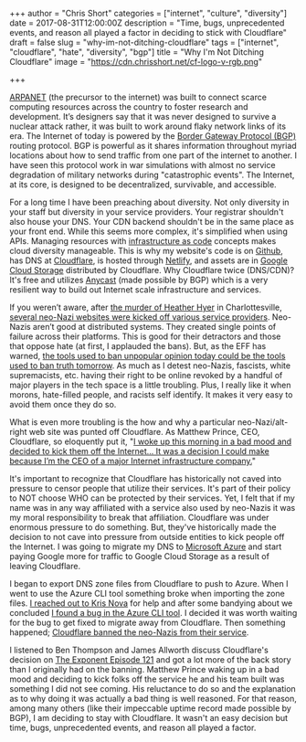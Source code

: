 +++
author = "Chris Short"
categories = ["internet", "culture", "diversity"]
date = 2017-08-31T12:00:00Z
description = "Time, bugs, unprecedented events, and reason all played a factor in deciding to stick with Cloudflare"
draft = false
slug = "why-im-not-ditching-cloudflare"
tags = ["internet", "cloudflare", "hate", "diversity", "bgp"]
title = "Why I'm Not Ditching Cloudflare"
image = "https://cdn.chrisshort.net/cf-logo-v-rgb.png"

+++

[ARPANET](http://searchnetworking.techtarget.com/definition/ARPANET) (the precursor to the internet) was built to connect scarce computing resources across the country to foster research and development. It’s designers say that it was never designed to survive a nuclear attack rather, it was built to work around flaky network links of its era. The Internet of today is powered by the [Border Gateway Protocol (BGP)](https://en.wikipedia.org/wiki/Border_Gateway_Protocol) routing protocol. BGP is powerful as it shares information throughout myriad locations about how to send traffic from one part of the internet to another. I have seen this protocol work in war simulations with almost no service degradation of military networks during "catastrophic events". The Internet, at its core, is designed to be decentralized, survivable, and accessible.

For a long time I have been preaching about diversity. Not only diversity in your staff but diversity in your service providers. Your registrar shouldn't also house your DNS. Your CDN backend shouldn't be in the same place as your front end. While this seems more complex, it's simplified when using APIs. Managing resources with [infrastructure as code](https://en.wikipedia.org/wiki/Infrastructure_as_Code) concepts makes cloud diversity manageable. This is why my website's code is on [Github](https://github.com/chris-short/chrisshort.net), has DNS at [Cloudflare](https://www.cloudflare.com/), is hosted through [Netlify](https://www.netlify.com/), and assets are in [Google Cloud Storage](https://cloud.google.com/storage/) distributed by Cloudflare. Why Cloudflare twice (DNS/CDN)? It's free and utilizes [Anycast](https://en.wikipedia.org/wiki/Anycast) (made possible by BGP) which is a very resilient way to build out Internet scale infrastructure and services.

If you weren’t aware, after [the murder of Heather Hyer](http://www.cnn.com/2017/08/13/us/charlottesville-heather-heyer-profile/index.html) in Charlottesville, [several neo-Nazi websites were kicked off various service providers](https://qz.com/1055141/what-websites-and-apps-have-banned-neo-nazis-and-white-supremacists/). Neo-Nazis aren’t good at distributed systems. They created single points of failure across their platforms. This is good for their detractors and those that oppose hate (at first, I applauded the bans). But, as the EFF has warned, [the tools used to ban unpopular opinion today could be the tools used to ban truth tomorrow](https://www.eff.org/deeplinks/2017/08/fighting-neo-nazis-future-free-expression). As much as I detest neo-Nazis, fascists, white supremacists, etc. having their right to be online revoked by a handful of major players in the tech space is a little troubling. Plus, I really like it when morons, hate-filled people, and racists self identify. It makes it very easy to avoid them once they do so.

<script async src="//pagead2.googlesyndication.com/pagead/js/adsbygoogle.js"></script>
<!-- chrisshort.net Responsive -->
<ins class="adsbygoogle"
     style="display:block"
     data-ad-client="ca-pub-8972983586873269"
     data-ad-slot="1297095894"
     data-ad-format="auto"></ins>
<script>
   (adsbygoogle = window.adsbygoogle || []).push({});
</script>

What is even more troubling is the how and why a particular neo-Nazi/alt-right web site was punted off Cloudflare. As Matthew Prince, CEO, Cloudflare, so eloquently put it, "[I woke up this morning in a bad mood and decided to kick them off the Internet... It was a decision I could make because I’m the CEO of a major Internet infrastructure company.](https://gizmodo.com/cloudflare-ceo-on-terminating-service-to-neo-nazi-site-1797915295)"

It's important to recognize that Cloudflare has historically not caved into pressure to censor people that utilize their services. It's part of their policy to NOT choose WHO can be protected by their services. Yet, I felt that if my name was in any way affiliated with a service also used by neo-Nazis it was my moral responsibility to break that affiliation. Cloudflare was under enormous pressure to do something. But, they've historically made the decision to not cave into pressure from outside entities to kick people off the Internet. I was going to migrate my DNS to [Microsoft Azure](https://azure.microsoft.com/) and start paying Google more for traffic to Google Cloud Storage as a result of leaving Cloudflare.

I began to export DNS zone files from Cloudflare to push to Azure. When I went to use the Azure CLI tool something broke when importing the zone files. [I reached out to Kris Nova](https://twitter.com/Kris__Nova/status/897946854477910016) for help and after some bandying about we concluded [I found a bug in the Azure CLI tool](https://github.com/Azure/azure-cli/issues/4245). I decided it was worth waiting for the bug to get fixed to migrate away from Cloudflare. Then something happened; [Cloudflare banned the neo-Nazis from their service](https://blog.cloudflare.com/why-we-terminated-daily-stormer/).

I listened to Ben Thompson and James Allworth discuss Cloudflare's decision on [The Exponent Episode 121](http://exponent.fm/episode-121-the-uber-mutation/) and got a lot more of the back story than I originally had on the banning. Matthew Prince waking up in a bad mood and deciding to kick folks off the service he and his team built was something I did not see coming. His reluctance to do so and the explanation as to why doing it was actually a bad thing is well reasoned. For that reason, among many others (like their impeccable uptime record made possible by BGP), I am deciding to stay with Cloudflare. It wasn't an easy decision but time, bugs, unprecedented events, and reason all played a factor.